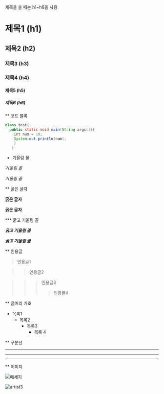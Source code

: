제목을 쓸 때는 h1~h6을 사용

# 제목1 (h1)

## 제목2 (h2)

### 제목3 (h3)

### 제목4 (h4)

#### 제목5 (h5)

##### 제목6 (h6)

** 코드 블록
``` java
class test{
  public static void main(String args[]){
    int num = 10;
    System.out.println(num);
    }
   }
```
   
   * 기울림 꼴
   
   *기울림 꼴*
   
   _기울림 꼴_
   
   
** 굵은 글자

**굵은 글자**

__굵은 글자__

*** 굵고 기울림 꼴

***굵고 기울림 꼴***

___굵고 기울림 꼴___

** 인용글
> 인용글1

>> 인용글2

>>> 인용글3
>>>> 인용글4

** 글머리 기호

+ 목록1
  + 목록2
    + 목록3
      + 목록 4
      
** 구분선

--- 
***
___

** 이미지

![메세지](이미지경로)

![artist3](https://user-images.githubusercontent.com/120345866/206955505-7e82fcf0-16bb-419c-91e4-8aa3a0edafca.png)

